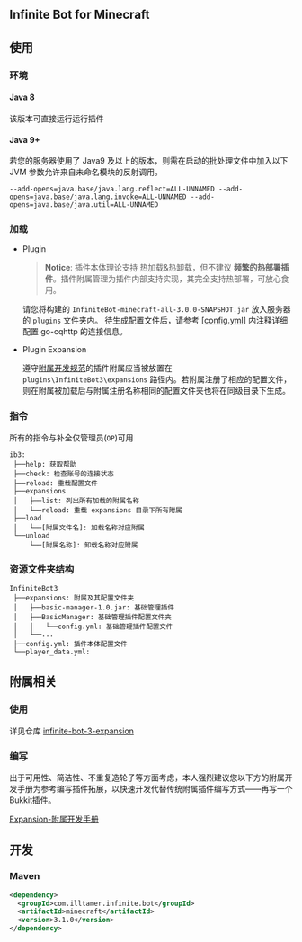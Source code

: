 ## Infinite Bot for Minecraft

## 使用

### 环境

#### Java 8

该版本可直接运行运行插件

#### Java 9+

若您的服务器使用了 Java9 及以上的版本，则需在启动的批处理文件中加入以下 JVM 参数允许来自未命名模块的反射调用。

```
--add-opens=java.base/java.lang.reflect=ALL-UNNAMED --add-opens=java.base/java.lang.invoke=ALL-UNNAMED --add-opens=java.base/java.util=ALL-UNNAMED
```

### 加载

- Plugin

  > **Notice**: 插件本体理论支持 热加载&热卸载，但不建议 **频繁的热部署插件**。插件附属管理为插件内部支持实现，其完全支持热部署，可放心食用。

  请您将构建的 `InfiniteBot-minecraft-all-3.0.0-SNAPSHOT.jar` 放入服务器的 `plugins` 文件夹内。
  待生成配置文件后，请参考 [[config.yml]](src/main/resources/config.yml) 内注释详细配置 go-cqhttp 的连接信息。


- Plugin Expansion

  遵守[附属开发规范](docs/Expansion.md)的插件附属应当被放置在 `plugins\InfiniteBot3\expansions` 路径内。若附属注册了相应的配置文件，则在附属被加载后与附属注册名称相同的配置文件夹也将在同级目录下生成。

### 指令

所有的指令与补全仅管理员(`OP`)可用

```
ib3:
 ├──help: 获取帮助
 ├──check: 检查账号的连接状态
 ├──reload: 重载配置文件
 ├──expansions
 │   ├──list: 列出所有加载的附属名称
 │   └──reload: 重载 expansions 目录下所有附属
 ├──load
 │   └──[附属文件名]: 加载名称对应附属
 └──unload
     └──[附属名称]: 卸载名称对应附属
```

### 资源文件夹结构

```
InfiniteBot3
 ├──expansions: 附属及其配置文件夹
 │   ├──basic-manager-1.0.jar: 基础管理插件
 │   ├──BasicManager: 基础管理插件配置文件夹
 │   │   └──config.yml: 基础管理插件配置文件
 │   └──...
 ├──config.yml: 插件本体配置文件
 └──player_data.yml: 
```

## 附属相关

### 使用

详见仓库 [infinite-bot-3-expansion](https://github.com/IllTamer/infinite-bot-3-expansion)

### 编写

出于可用性、简洁性、不重复造轮子等方面考虑，本人强烈建议您以下方的附属开发手册为参考编写插件拓展，以快速开发代替传统附属插件编写方式——再写一个Bukkit插件。

[Expansion-附属开发手册](docs/Expansion.md)

## 开发

### Maven

```xml
<dependency>
  <groupId>com.illtamer.infinite.bot</groupId>
  <artifactId>minecraft</artifactId>
  <version>3.1.0</version>
</dependency>
```